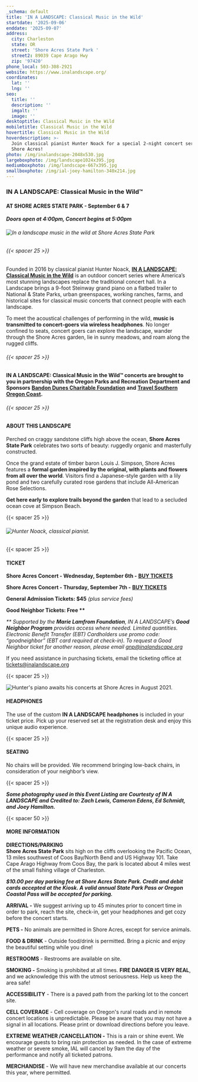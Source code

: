 ```yaml
---
_schema: default
title: 'IN A LANDSCAPE: Classical Music in the Wild'
startdate: '2025-09-06'
enddate: '2025-09-07'
address:
  city: Charleston
  state: OR
  street: 'Shore Acres State Park '
  street2: 89039 Cape Arago Hwy
  zip: '97420'
phone_local: 503-308-2921
website: https://www.inalandscape.org/
coordinates:
  lat: ''
  lng: ''
seo:
  title: ''
  description: ''
  imgalt: ''
  image: ''
desktoptitle: Classical Music in the Wild
mobiletitle: Classical Music in the Wild
hovertitle: Classical Music in the Wild
hoverdescription: >-
  Join classical pianist Hunter Noack for a special 2-night concert series at
  Shore Acres!
photo: /img/inalandscape-2048x530.jpg
largeboxphoto: /img/landscape1024x395.jpg
mediumboxphoto: /img/landscape-667x395.jpg
smallboxphoto: /img/ial-joey-hamilton-340x214.jpg
---
```

### IN A LANDSCAPE: Classical Music in the Wild™

#### AT SHORE ACRES STATE PARK - September 6 & 7

***Doors open at 4:00pm, Concert begins at 5:00pm***

###### ![In a landscape music in the wild at Shore Acres State Park](/img/in-a-landscape-group-under-piano-695x322.jpg)

###### {{< spacer 25 >}}

Founded in 2016 by classical pianist Hunter Noack, [**IN A LANDSCAPE: Classical Music in the Wild**](https://www.inalandscape.org/) is an outdoor concert series where America’s most stunning landscapes replace the traditional concert hall. In a Landscape brings a 9-foot Steinway grand piano on a flatbed trailer to National & State Parks, urban greenspaces, working ranches, farms, and historical sites for classical music concerts that connect people with each landscape.

To meet the acoustical challenges of performing in the wild, **music is transmitted to concert-goers via wireless headphones**. No longer confined to seats, concert goers can explore the landscape, wander through the Shore Acres garden, lie in sunny meadows, and roam along the rugged cliffs.

###### {{< spacer 25 >}}

**IN A LANDSCAPE: Classical Music in the Wild™ concerts are brought to you in partnership with the Oregon Parks and Recreation Department and Sponsors** <a href="https://bandondunesgolf.com/golf-resort-info/bandon-dunes-charitable-foundation/" target="_blank" rel="noopener"><strong>Bandon Dunes Charitable Foundation</strong></a> **and** [**Travel Southern Oregon Coast**](https://www.oscrtn.com/tsoc.html)**.**

###### {{< spacer 25 >}}

#### **ABOUT THIS LANDSCAPE**

Perched on craggy sandstone cliffs high above the ocean, **Shore Acres State Park** celebrates two sorts of beauty: ruggedly organic and masterfully constructed.

Once the grand estate of timber baron Louis J. Simpson, Shore Acres features a **formal garden inspired by the original, with plants and flowers from all over the world**. Visitors find a Japanese-style garden with a lily pond and two carefully curated rose gardens that include All-American Rose Selections.

**Get here early to explore trails beyond the garden** that lead to a secluded ocean cove at Simpson Beach.

{{< spacer 25 >}}

###### ![Hunter Noack, classical pianist.](/img/in-a-landscape-collage-2024.jpg "Photo courtesy of IN A LANDSCAPE. Photo by Zach Lewis")

{{< spacer 25 >}}

#### TICKET

**Shore Acres Concert - Wednesday, September 6th -** <a href="https://aftontickets.com/event/buyticket/p79plq63xk" target="_blank" rel="noopener"><strong>BUY TICKETS</strong></a>

**Shore Acres Concert - Thursday, September 7th -** <a href="https://aftontickets.com/event/buyticket/om9o6y659g" target="_blank" rel="noopener"><strong>BUY TICKETS</strong></a>

**General Admission Tickets: $45** *(plus service fees)*

**Good Neighbor Tickets: Free \*\***

*\*\*  Supported by the **Marie Lamfrom Foundation**, IN A LANDSCAPE’s **Good Neighbor Program** provides access where needed.* *Limited quantities. Electronic Benefit Transfer (EBT) Cardholders use promo code: “goodneighbor” (EBT card required at check-in). To request a Good Neighbor ticket for another reason, please email* [*gnp@inalandscape.org*](mailto:gnp@inalandscape.org)

If you need assistance in purchasing tickets, email the ticketing office at [tickets@inalandscape.org](mailto:tickets@inalandscape.org)

{{< spacer 25 >}}

![](/img/in-a-landscape-piano-only-695x322.jpg "Hunter's piano awaits his concerts at Shore Acres in August 2021.")

#### **HEADPHONES**

The use of the custom **IN A LANDSCAPE headphones** is included in your ticket price. Pick up your reserved set at the registration desk and enjoy this unique audio experience.

{{< spacer 25 >}}

#### **SEATING**

No chairs will be provided. We recommend bringing low-back chairs, in consideration of your neighbor’s view.

{{< spacer 25 >}}

***Some photography used in this Event Listing are Courtesty of IN A LANDSCAPE and Credited to: Zach Lewis, Cameron Edens, Ed Schmidt, and Joey Hamilton.***

{{< spacer 50 >}}

#### MORE INFORMATION

**DIRECTIONS/PARKING<br>Shore Acres State Park** sits high on the cliffs overlooking the Pacific Ocean, 13 miles southwest of Coos Bay/North Bend and US Highway 101. Take Cape Arago Highway from Coos Bay, the park is located about 4 miles west of the small fishing village of Charleston.

***$10.00 per day parking fee at Shore Acres State Park. Credit and debit cards accepted at the Kiosk. A valid annual State Park Pass or Oregon Coastal Pass will be accepted for parking.***

**ARRIVAL -** We suggest arriving up to 45 minutes prior to concert time in order to park, reach the site, check-in, get your headphones and get cozy before the concert starts.

**PETS -** No animals are permitted in Shore Acres, except for service animals.

**FOOD & DRINK** - Outside food/drink is permitted. Bring a picnic and enjoy the beautiful setting while you dine!

**RESTROOMS** - Restrooms are available on site.

**SMOKING -** Smoking is prohibited at all times. **FIRE DANGER IS VERY REAL**, and we acknowledge this with the utmost seriousness. Help us keep the area safe!

**ACCESSIBILITY** - There is a paved path from the parking lot to the concert site.

**CELL COVERAGE** - Cell coverage on Oregon's rural roads and in remote concert locations is unpredictable. Please be aware that you may not have a signal in all locations. Please print or download directions before you leave.

**EXTREME WEATHER /CANCELLATION -** This is a rain or shine event. We encourage guests to bring rain protection as needed. In the case of extreme weather or severe smoke, IAL will cancel by 9am the day of the performance and notify all ticketed patrons.

**MERCHANDISE** - We will have new merchandise available at our concerts this year, where permitted.